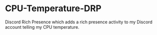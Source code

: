 # CPU-Temperature-DRP
Discord Rich Presence which adds a rich presence activity to my Discord account telling my CPU temperature.
